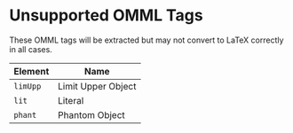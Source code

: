 # Unsupported OMML Tags
These OMML tags will be extracted but may not convert to LaTeX correctly in all cases.

| Element  | Name               |
|----------|--------------------|
| `limUpp` | Limit Upper Object |
| `lit`    | Literal            |
| `phant`  | Phantom Object     |
